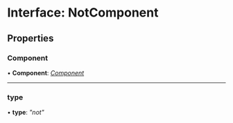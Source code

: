 
# Interface: NotComponent

## Properties

###  Component

• **Component**: *[Component](../classes/component.md)*

___

###  type

• **type**: *"not"*
